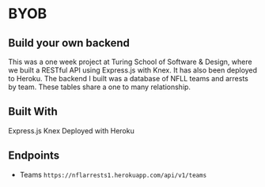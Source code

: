 # BYOB 
## Build your own backend

This was a one week project at Turing School of Software & Design, where we built a RESTful API using Express.js with Knex. It has also been deployed to Heroku. The backend I built was a database of NFLL teams and arrests by team. These tables share a one to many relationship.

## Built With
Express.js
Knex
Deployed with Heroku

## Endpoints

- Teams `https://nflarrests1.herokuapp.com/api/v1/teams`
